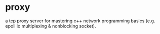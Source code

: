 # proxy
a tcp proxy server for mastering c++ network programming basics (e.g. epoll io multiplexing &amp; nonblocking socket).
